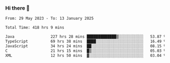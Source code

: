 ### Hi there 👋

<!--START_SECTION:waka-->

```txt
From: 29 May 2023 - To: 13 January 2025

Total Time: 418 hrs 9 mins

Java                227 hrs 28 mins █████████████▒░░░░░░░░░░░   53.87 %
TypeScript          69 hrs 38 mins  ████░░░░░░░░░░░░░░░░░░░░░   16.49 %
JavaScript          34 hrs 24 mins  ██░░░░░░░░░░░░░░░░░░░░░░░   08.15 %
C                   21 hrs 15 mins  █▒░░░░░░░░░░░░░░░░░░░░░░░   05.03 %
XML                 12 hrs 50 mins  ▓░░░░░░░░░░░░░░░░░░░░░░░░   03.04 %
```

<!--END_SECTION:waka-->
<!--
**the-beef-calculator/the-beef-calculator** is a ✨ _special_ ✨ repository because its `README.md` (this file) appears on your GitHub profile.

Here are some ideas to get you started:

- 🔭 I’m currently working on ...
- 🌱 I’m currently learning ...
- 👯 I’m looking to collaborate on ...
- 🤔 I’m looking for help with ...
- 💬 Ask me about ...
- 📫 How to reach me: ...
- 😄 Pronouns: ...
- ⚡ Fun fact: ...
-->

